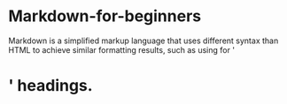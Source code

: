 # Markdown-for-beginners

Markdown is a simplified markup language that uses different syntax than HTML to achieve similar formatting results, such as using for '<h1>' headings.